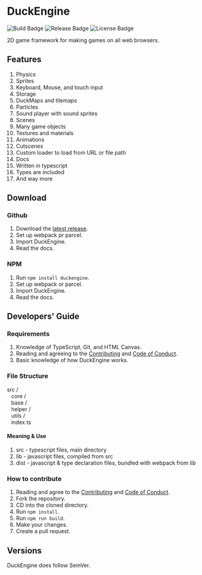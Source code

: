 # DuckEngine

![Build Badge](https://img.shields.io/github/workflow/status/ksplatdev/DuckEngine/CodeQL?style=flat-square)
![Release Badge](https://img.shields.io/github/v/release/ksplatdev/DuckEngine?style=flat-square)
![License Badge](https://img.shields.io/github/license/ksplatdev/DuckEngine?label=license&style=flat-square)

2D game framework for making games on all web browsers.

## Features

1. Physics
2. Sprites
3. Keyboard, Mouse, and touch input
4. Storage
5. DuckMaps and tilemaps
6. Particles
7. Sound player with sound sprites
8. Scenes
9. Many game objects
10. Textures and materials
11. Animations
12. Cutscenes
13. Custom loader to load from URL or file path
14. Docs
15. Written in typescript
16. Types are included
17. And way more

## Download

### Github

1. Download the [latest release](https://github.com/ksplatdev/DuckEngine/releases/latest).
2. Set up webpack pr parcel.
3. Import DuckEngine.
4. Read the docs.

### NPM

1. Run `npm install duckengine`.
2. Set up webpack or parcel.
3. Import DuckEngine.
4. Read the docs.

## Developers' Guide

### Requirements

1. Knowledge of TypeScript, Git, and HTML Canvas.
2. Reading and agreeing to the [Contributing](CONTRIBUTING.md) and [Code of Conduct](CODE_OF_CONDUCT.md).
3. Basic knowledge of how DuckEngine works.

### File Structure

src / \
&ensp; core / \
&ensp; base / \
&ensp; helper / \
&ensp; utils / \
&ensp; index.ts

#### Meaning & Use

1. src - typescript files, main directory
2. lib - javascript files, compiled from src
3. dist - javascript & type declaration files, bundled with webpack from lib

### How to contribute

1. Reading and agree to the [Contributing](CONTRIBUTING.md) and [Code of Conduct](CODE_OF_CONDUCT.md).
2. Fork the repository.
3. CD into the cloned directory.
4. Run `npm install`.
5. Run `npm run build`.
6. Make your changes.
7. Create a pull request.

## Versions

DuckEngine does follow SemVer.

